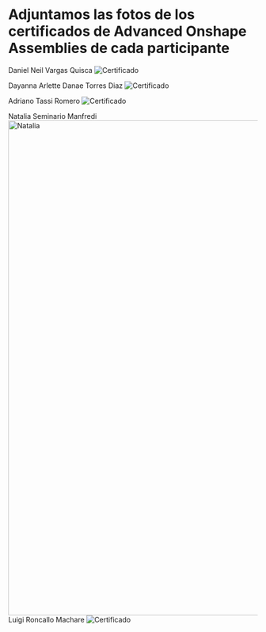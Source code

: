 # Adjuntamos las fotos de los certificados de Advanced Onshape Assemblies de cada participante

 Daniel Neil Vargas Quisca
 ![Certificado](https://drive.usercontent.google.com/download?id=1cwiFyaL1nha-Aw_2qx7Hmmzo1C9UtTif)

Dayanna Arlette Danae Torres Diaz
![Certificado](https://drive.google.com/uc?export=download&id=17k_26lJCP3LqWS1y8OsHmVkEc8IM6GZW)

Adriano Tassi Romero
 ![Certificado](https://drive.usercontent.google.com/download?id=1BOvUmXlk4txRy0i4p4L6evKerM5azPdd&export=download)

Natalia Seminario Manfredi
 <img src="https://drive.usercontent.google.com/download?id=1C_FKTl4CklFOUTd2tt-645nLY_3PcOPg" alt="Natalia" width="1000"/>
 Luigi Roncallo Machare
![Certificado](https://drive.google.com/uc?export=view&id=1D0ihwhWXowQ0_0xw7gjBdMduAwwrYdlF)

 

